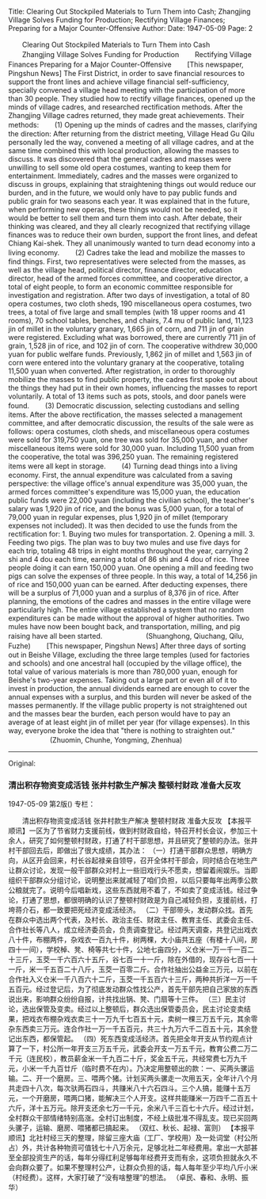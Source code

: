 Title: Clearing Out Stockpiled Materials to Turn Them into Cash; Zhangjing Village Solves Funding for Production; Rectifying Village Finances; Preparing for a Major Counter-Offensive
Author:
Date: 1947-05-09
Page: 2

　　Clearing Out Stockpiled Materials to Turn Them into Cash
　　Zhangjing Village Solves Funding for Production
　　Rectifying Village Finances Preparing for a Major Counter-Offensive
　　[This newspaper, Pingshun News] The First District, in order to save financial resources to support the front lines and achieve village financial self-sufficiency, specially convened a village head meeting with the participation of more than 30 people. They studied how to rectify village finances, opened up the minds of village cadres, and researched rectification methods. After the Zhangjing Village cadres returned, they made great achievements. Their methods:
　　(1) Opening up the minds of cadres and the masses, clarifying the direction: After returning from the district meeting, Village Head Gu Qilu personally led the way, convened a meeting of all village cadres, and at the same time combined this with local production, allowing the masses to discuss. It was discovered that the general cadres and masses were unwilling to sell some old opera costumes, wanting to keep them for entertainment. Immediately, cadres and the masses were organized to discuss in groups, explaining that straightening things out would reduce our burden, and in the future, we would only have to pay public funds and public grain for two seasons each year. It was explained that in the future, when performing new operas, these things would not be needed, so it would be better to sell them and turn them into cash. After debate, their thinking was cleared, and they all clearly recognized that rectifying village finances was to reduce their own burden, support the front lines, and defeat Chiang Kai-shek. They all unanimously wanted to turn dead economy into a living economy.
　　(2) Cadres take the lead and mobilize the masses to find things. First, two representatives were selected from the masses, as well as the village head, political director, finance director, education director, head of the armed forces committee, and cooperative director, a total of eight people, to form an economic committee responsible for investigation and registration. After two days of investigation, a total of 80 opera costumes, two cloth sheds, 190 miscellaneous opera costumes, two trees, a total of five large and small temples (with 18 upper rooms and 41 rooms), 70 school tables, benches, and chairs, 7.4 mu of public land, 11,123 jin of millet in the voluntary granary, 1,665 jin of corn, and 711 jin of grain were registered. Excluding what was borrowed, there are currently 711 jin of grain, 1,528 jin of rice, and 102 jin of corn. The cooperative withdrew 30,000 yuan for public welfare funds. Previously, 1,862 jin of millet and 1,563 jin of corn were entered into the voluntary granary at the cooperative, totaling 11,500 yuan when converted. After registration, in order to thoroughly mobilize the masses to find public property, the cadres first spoke out about the things they had put in their own homes, influencing the masses to report voluntarily. A total of 13 items such as pots, stools, and door panels were found.
　　(3) Democratic discussion, selecting custodians and selling items. After the above rectification, the masses selected a management committee, and after democratic discussion, the results of the sale were as follows: opera costumes, cloth sheds, and miscellaneous opera costumes were sold for 319,750 yuan, one tree was sold for 35,000 yuan, and other miscellaneous items were sold for 30,000 yuan. Including 11,500 yuan from the cooperative, the total was 396,250 yuan. The remaining registered items were all kept in storage.
　　(4) Turning dead things into a living economy. First, the annual expenditure was calculated from a saving perspective: the village office's annual expenditure was 35,000 yuan, the armed forces committee's expenditure was 15,000 yuan, the education public funds were 22,000 yuan (including the civilian school), the teacher's salary was 1,920 jin of rice, and the bonus was 5,000 yuan, for a total of 79,000 yuan in regular expenses, plus 1,920 jin of millet (temporary expenses not included). It was then decided to use the funds from the rectification for: 1. Buying two mules for transportation. 2. Opening a mill. 3. Feeding two pigs. The plan was to buy two mules and use five days for each trip, totaling 48 trips in eight months throughout the year, carrying 2 shi and 4 dou each time, earning a total of 86 shi and 4 dou of rice. Three people doing it can earn 150,000 yuan. One opening a mill and feeding two pigs can solve the expenses of three people. In this way, a total of 14,256 jin of rice and 150,000 yuan can be earned. After deducting expenses, there will be a surplus of 71,000 yuan and a surplus of 8,376 jin of rice. After planning, the emotions of the cadres and masses in the entire village were particularly high. The entire village established a system that no random expenditures can be made without the approval of higher authorities. Two mules have now been bought back, and transportation, milling, and pig raising have all been started.
　　　　　　(Shuanghong, Qiuchang, Qilu, Fuzhe)
　　[This newspaper, Pingshun News] After three days of sorting out in Beishe Village, excluding the three large temples (used for factories and schools) and one ancestral hall (occupied by the village office), the total value of various materials is more than 780,000 yuan, enough for Beishe's two-year expenses. Taking out a large part or even all of it to invest in production, the annual dividends earned are enough to cover the annual expenses with a surplus, and this burden will never be asked of the masses permanently. If the village public property is not straightened out and the masses bear the burden, each person would have to pay an average of at least eight jin of millet per year (for village expenses). In this way, everyone broke the idea that "there is nothing to straighten out."
　　　　　　(Zhuomin, Chunhe, Yongming, Zhenhua)



<hr /> 

Original: 


### 清出积存物资变成活钱  张井村款生产解决  整顿村财政  准备大反攻

1947-05-09
第2版()
专栏：

　　清出积存物资变成活钱
    张井村款生产解决
    整顿村财政  准备大反攻
    【本报平顺讯】一区为了节省财力支援前线，做到村财政自给，特召开村长会议，参加三十余人，研究了如何整顿村财政，打通了村干部思想，并且研究了整顿的办法。张井村干部回去后，即做出了很大成绩，其办法：
    （一）打通干部群众思想，明确方向，从区开会回来，村长谷起禄亲自领导，召开全体村干部会，同时结合在地生产让群众讨论，发现一般干部群众对村上一些旧戏行头不愿卖，想留着闹娱乐。当即组织干部群众分组讨论，说明整出来就减轻了咱们负担，以后只要每年出两季公款公粮就完了。说明今后唱新戏，这些东西就用不着了，不如卖了变成活钱。经过争论，打通了思想，都很明确的认识了整顿村财政是为自己减轻负担，支援前线，打垮蒋介石，都一致要把死经济变成活经济。
    （二）干部带头，发动群众找。首先在群众中选出两个代表，及村长、政治主任、财政主任、教育主任、武委会主任、合作社长等八人，成立经济委员会，负责调查登记。经过两天调查，共登记出戏衣八十件，布棚两件，杂戏衣一百九十件，树两棵，大小庙共五座（有楼十八间，房四十一间），学校棹、凳、椅等共七十件，公地七亩四分，义仓米一万一千一百二十三斤，玉茭一千六百六十五斤，谷七百一十一斤，除在外借的，现存谷七百一十一斤，米一千五百二十八斤，玉茭一百零二斤。合作社抽出公益金三万元，以前在合作社入义仓米一千八百六十二斤，玉茭一千五百六十三斤，两种共折洋一万一千五百元。经过登记后，为了彻底发动群众性找公产，首先干部先把自己家放的东西说出来，影响群众纷纷自报，计共找出锅、凳、门扇等十三件。
    （三）民主讨论，选出保管及变卖。经过以上整顿后，群众选出保管委员会，民主讨论变卖结果，把戏衣布棚杂戏衣卖三十一万九千七百五十元，卖树一棵三万五千元，其余零杂东西卖三万元。连合作社一万一千五百元，共三十九万六千二百五十元，其余登记出东西，都保管起。
    （四）死东西变成活经济。首先把全年开支从节约观点计算了一下，村公所一年开支三万五千元，武委会开支一万五千元，教育公费二万二千元（连民校），教员薪金米一千九百二十斤，奖金五千元，共经常费七万九千元，小米一千九百廿斤（临时费不在内）。乃决定用整顿出的款：一、买两头骡运输。二、开一个磨房。三、喂两个猪。计划买两头骡走一次用五天，全年计八个月共走四十八次，每次驮两石四斗，共赚米八十六石四斗。三个人搞，能赚十五万元，一个开磨房，喂两口猪，能解决三个人开支。这样共能赚米一万四千二百五十六斤，洋十五万元。除开支还余七万一千元，余米八千三百七十六斤。经过计划，全村群众干部情绪特别高涨。全村订出制度，不经上级批准不得乱支。现已买回两头骡子，运输、磨房、喂猪都已搞起来。
            （双红、秋长、起禄、富则）
    【本报平顺讯】北社村经三天的整理，除留三座大庙（工厂、学校用）及一处词堂（村公所占）外，共计各种物资可值钱七十八万余元，足够北社二年经费用。拿出一大部甚至全部投资生产的话，每年分得红利足够每年经费开支而有余，这项负担就永久不会向群众要了。如果不整理村公产，让群众负担的话，每人每年至少平均八斤小米（村经费）。这样，大家打破了“没有啥整理”的想法。
          （卓民、春和、永明、振华）
